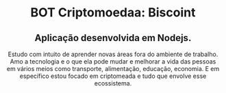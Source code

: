 <h1 align="center">BOT Criptomoedaa: Biscoint</h1>
<h2 align="center">Aplicação desenvolvida em Nodejs.</h2> 
<p align="center">Estudo com intuito de aprender novas áreas fora do ambiente de trabalho. Amo a tecnologia e o que ela pode mudar e melhorar a vida das pessoas em vários meios como transporte, alimentação, educação, economia. E em específico estou focado em criptomeada e tudo que envolve esse ecossistema.</p>
